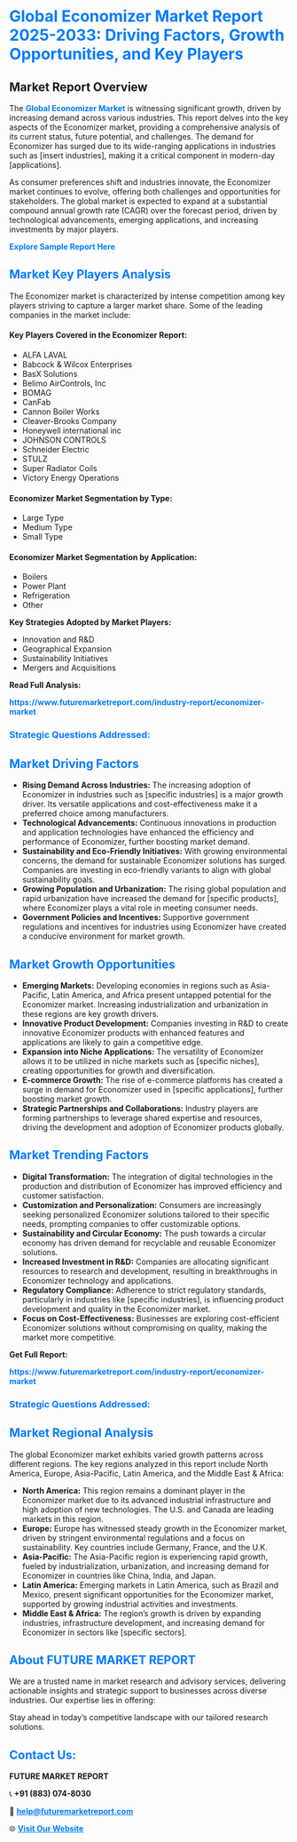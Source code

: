 <h1 style="color: #007BFF;">Global Economizer Market Report 2025-2033: Driving Factors, Growth Opportunities, and Key Players</h1>

<section id="overview">
<h2>Market Report Overview</h2>
<p>The <a href="https://www.futuremarketreport.com/industry-report/economizer-market" style="color: #007BFF; text-decoration: none;"><strong>Global Economizer Market</strong></a> is witnessing significant growth, driven by increasing demand across various industries. This report delves into the key aspects of the Economizer market, providing a comprehensive analysis of its current status, future potential, and challenges. The demand for Economizer has surged due to its wide-ranging applications in industries such as [insert industries], making it a critical component in modern-day [applications].</p>
<p>As consumer preferences shift and industries innovate, the Economizer market continues to evolve, offering both challenges and opportunities for stakeholders. The global market is expected to expand at a substantial compound annual growth rate (CAGR) over the forecast period, driven by technological advancements, emerging applications, and increasing investments by major players.</p>
</section>

<section id="overview">
<p><a href="https://www.futuremarketreport.com/request-sample/reportId=103829" style="color: #007BFF; text-decoration: none;"><strong>Explore Sample Report Here</strong></a></p>
</section>

<section id="key-players">
<h2 style="color: #007BFF;">Market Key Players Analysis</h2>
<p>The Economizer market is characterized by intense competition among key players striving to capture a larger market share. Some of the leading companies in the market include:</p>
<h4>Key Players Covered in the Economizer Report:</h4>
<ul><li>ALFA LAVAL</li><li>Babcock &amp; Wilcox Enterprises</li><li>BasX Solutions</li><li>Belimo AirControls, Inc</li><li>BOMAG</li><li>CanFab</li><li>Cannon Boiler Works</li><li>Cleaver-Brooks Company</li><li>Honeywell international inc</li><li>JOHNSON CONTROLS</li><li>Schneider Electric</li><li>STULZ</li><li>Super Radiator Coils</li><li>Victory Energy Operations</li></ul>
<h4>Economizer Market Segmentation by Type:</h4>
<ul><li>Large Type</li><li>Medium Type</li><li>Small Type</li></ul>

<h4>Economizer Market Segmentation by Application:</h4>
<ul><li>Boilers</li><li>Power Plant</li><li>Refrigeration</li><li>Other</li></ul>
<p><strong>Key Strategies Adopted by Market Players:</strong></p>
<ul>
<li>Innovation and R&D</li>
<li>Geographical Expansion</li>
<li>Sustainability Initiatives</li>
<li>Mergers and Acquisitions</li>
</ul>
</section>

<section>
<p><strong>Read Full Analysis: </strong></p><a href="https://www.futuremarketreport.com/industry-report/economizer-market" style="color: #007BFF; text-decoration: none;"><strong>https://www.futuremarketreport.com/industry-report/economizer-market</strong></a>
<h3 style="color: #007BFF;">Strategic Questions Addressed:</h3>
</section>

<section id="driving-factors">
<h2 style="color: #007BFF;">Market Driving Factors</h2>
<ul>
<li><strong>Rising Demand Across Industries:</strong> The increasing adoption of Economizer in industries such as [specific industries] is a major growth driver. Its versatile applications and cost-effectiveness make it a preferred choice among manufacturers.</li>
<li><strong>Technological Advancements:</strong> Continuous innovations in production and application technologies have enhanced the efficiency and performance of Economizer, further boosting market demand.</li>
<li><strong>Sustainability and Eco-Friendly Initiatives:</strong> With growing environmental concerns, the demand for sustainable Economizer solutions has surged. Companies are investing in eco-friendly variants to align with global sustainability goals.</li>
<li><strong>Growing Population and Urbanization:</strong> The rising global population and rapid urbanization have increased the demand for [specific products], where Economizer plays a vital role in meeting consumer needs.</li>
<li><strong>Government Policies and Incentives:</strong> Supportive government regulations and incentives for industries using Economizer have created a conducive environment for market growth.</li>
</ul>
</section>

<section id="growth-opportunities">
<h2 style="color: #007BFF;">Market Growth Opportunities</h2>
<ul>
<li><strong>Emerging Markets:</strong> Developing economies in regions such as Asia-Pacific, Latin America, and Africa present untapped potential for the Economizer market. Increasing industrialization and urbanization in these regions are key growth drivers.</li>
<li><strong>Innovative Product Development:</strong> Companies investing in R&D to create innovative Economizer products with enhanced features and applications are likely to gain a competitive edge.</li>
<li><strong>Expansion into Niche Applications:</strong> The versatility of Economizer allows it to be utilized in niche markets such as [specific niches], creating opportunities for growth and diversification.</li>
<li><strong>E-commerce Growth:</strong> The rise of e-commerce platforms has created a surge in demand for Economizer used in [specific applications], further boosting market growth.</li>
<li><strong>Strategic Partnerships and Collaborations:</strong> Industry players are forming partnerships to leverage shared expertise and resources, driving the development and adoption of Economizer products globally.</li>
</ul>
</section>

<section id="trending-factors">
<h2 style="color: #007BFF;">Market Trending Factors</h2>
<ul>
<li><strong>Digital Transformation:</strong> The integration of digital technologies in the production and distribution of Economizer has improved efficiency and customer satisfaction.</li>
<li><strong>Customization and Personalization:</strong> Consumers are increasingly seeking personalized Economizer solutions tailored to their specific needs, prompting companies to offer customizable options.</li>
<li><strong>Sustainability and Circular Economy:</strong> The push towards a circular economy has driven demand for recyclable and reusable Economizer solutions.</li>
<li><strong>Increased Investment in R&D:</strong> Companies are allocating significant resources to research and development, resulting in breakthroughs in Economizer technology and applications.</li>
<li><strong>Regulatory Compliance:</strong> Adherence to strict regulatory standards, particularly in industries like [specific industries], is influencing product development and quality in the Economizer market.</li>
<li><strong>Focus on Cost-Effectiveness:</strong> Businesses are exploring cost-efficient Economizer solutions without compromising on quality, making the market more competitive.</li>
</ul>
</section>

<section>
<p><strong>Get Full Report: </strong></p><a href="https://www.futuremarketreport.com/industry-report/economizer-market" style="color: #007BFF; text-decoration: none;"><strong>https://www.futuremarketreport.com/industry-report/economizer-market</strong></a>
<h3 style="color: #007BFF;">Strategic Questions Addressed:</h3>
</section>


<section id="regional-analysis">
<h2 style="color: #007BFF;">Market Regional Analysis</h2>
<p>The global Economizer market exhibits varied growth patterns across different regions. The key regions analyzed in this report include North America, Europe, Asia-Pacific, Latin America, and the Middle East & Africa:</p>
<ul>
<li><strong>North America:</strong> This region remains a dominant player in the Economizer market due to its advanced industrial infrastructure and high adoption of new technologies. The U.S. and Canada are leading markets in this region.</li>
<li><strong>Europe:</strong> Europe has witnessed steady growth in the Economizer market, driven by stringent environmental regulations and a focus on sustainability. Key countries include Germany, France, and the U.K.</li>
<li><strong>Asia-Pacific:</strong> The Asia-Pacific region is experiencing rapid growth, fueled by industrialization, urbanization, and increasing demand for Economizer in countries like China, India, and Japan.</li>
<li><strong>Latin America:</strong> Emerging markets in Latin America, such as Brazil and Mexico, present significant opportunities for the Economizer market, supported by growing industrial activities and investments.</li>
<li><strong>Middle East & Africa:</strong> The region’s growth is driven by expanding industries, infrastructure development, and increasing demand for Economizer in sectors like [specific sectors].</li>
</ul>
</section>

<footer>
<h2 style="color: #007BFF;">About FUTURE MARKET REPORT</h2>
<p>We are a trusted name in market research and advisory services, delivering actionable insights and strategic support to businesses across diverse industries. Our expertise lies in offering:</p>

<p>Stay ahead in today’s competitive landscape with our tailored research solutions.</p>

<h2 style="color: #007BFF;">Contact Us:</h2>
<p><strong>FUTURE MARKET REPORT</strong></p>
<p>📞 <strong>+91 (883) 074-8030</strong></p>
<p>📧 <strong><a href="mailto:help@futuremarketreport.com" style="color: #007BFF;">help@futuremarketreport.com</a></strong></p>
<p>🌐 <strong><a href="https://www.futuremarketreport.com/" style="color: #007BFF;">Visit Our Website</a></strong></p>
</footer>